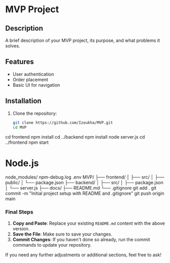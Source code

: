 # MVP Project

## Description
A brief description of your MVP project, its purpose, and what problems it solves.

## Features
- User authentication
- Order placement
- Basic UI for navigation

## Installation

1. Clone the repository:
   ```bash
   git clone https://github.com/Izoukha/MVP.git
   cd MVP
cd frontend
npm install
cd ../backend
npm install
node server.js
cd ../frontend
npm start
# Node.js
node_modules/
npm-debug.log
.env
MVP/
├── frontend/
│   ├── src/
│   ├── public/
│   └── package.json
├── backend/
│   ├── src/
│   ├── package.json
│   └── server.js
├── docs/
├── README.md
└── .gitignore
git add .
git commit -m "Initial project setup with README and .gitignore"
git push origin main

### Final Steps

1. **Copy and Paste**: Replace your existing `README.md` content with the above version.
2. **Save the File**: Make sure to save your changes.
3. **Commit Changes**: If you haven't done so already, run the commit commands to update your repository.

If you need any further adjustments or additional sections, feel free to ask!
